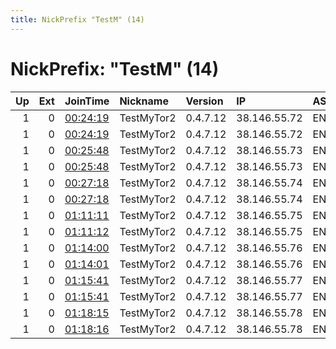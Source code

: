 ```yaml
---
title: NickPrefix "TestM" (14)
---
```


# NickPrefix: "TestM" (14)

|   Up |   Ext | JoinTime                                                                                              | Nickname   | Version   | IP           | AS        | CC   |   ORp |   Dirp | OS    | Contact   |   eFamMembers |
|-----:|------:|:------------------------------------------------------------------------------------------------------|:-----------|:----------|:-------------|:----------|:-----|------:|-------:|:------|:----------|--------------:|
|    1 |     0 | [00:24:19](https://nusenu.github.io/OrNetStats/w/relay/19E3FE22BA9A91C21D2DAF4D21FBCE0FCA293EE5.html) | TestMyTor2 | 0.4.7.12  | 38.146.55.72 | ENDOFFICE | us   |  9001 |      0 | Linux | None      |             1 |
|    1 |     0 | [00:24:19](https://nusenu.github.io/OrNetStats/w/relay/621ABED9EFBC3012A91F6CBDFC21A7C8EF80A55A.html) | TestMyTor2 | 0.4.7.12  | 38.146.55.72 | ENDOFFICE | us   |  9002 |      0 | Linux | None      |             1 |
|    1 |     0 | [00:25:48](https://nusenu.github.io/OrNetStats/w/relay/63E5FEA97ED5C6D5E3B8A979CE4589CE6C7E8E2F.html) | TestMyTor2 | 0.4.7.12  | 38.146.55.73 | ENDOFFICE | us   |  9002 |      0 | Linux | None      |             1 |
|    1 |     0 | [00:25:48](https://nusenu.github.io/OrNetStats/w/relay/858313F66622DA2B1D2CEBCF9EDBA6FA3B01B271.html) | TestMyTor2 | 0.4.7.12  | 38.146.55.73 | ENDOFFICE | us   |  9001 |      0 | Linux | None      |             1 |
|    1 |     0 | [00:27:18](https://nusenu.github.io/OrNetStats/w/relay/BD00602FD2C62BCDD90BF544EF6A566D3ED24075.html) | TestMyTor2 | 0.4.7.12  | 38.146.55.74 | ENDOFFICE | us   |  9002 |      0 | Linux | None      |             1 |
|    1 |     0 | [00:27:18](https://nusenu.github.io/OrNetStats/w/relay/D2408D5969949BFACCBEFA0A0F9EFE9F0BC5B807.html) | TestMyTor2 | 0.4.7.12  | 38.146.55.74 | ENDOFFICE | us   |  9001 |      0 | Linux | None      |             1 |
|    1 |     0 | [01:11:11](https://nusenu.github.io/OrNetStats/w/relay/6DFDD9BDBE7E3CB4A9BC7760962E193779889687.html) | TestMyTor2 | 0.4.7.12  | 38.146.55.75 | ENDOFFICE | us   |  9002 |      0 | Linux | None      |             1 |
|    1 |     0 | [01:11:12](https://nusenu.github.io/OrNetStats/w/relay/8FA8B79F954E16C9731C4F41EC77F904853E3707.html) | TestMyTor2 | 0.4.7.12  | 38.146.55.75 | ENDOFFICE | us   |  9001 |      0 | Linux | None      |             1 |
|    1 |     0 | [01:14:00](https://nusenu.github.io/OrNetStats/w/relay/BBDA979F4530AF0E9AF094332F178640A3FDCC56.html) | TestMyTor2 | 0.4.7.12  | 38.146.55.76 | ENDOFFICE | us   |  9002 |      0 | Linux | None      |             1 |
|    1 |     0 | [01:14:01](https://nusenu.github.io/OrNetStats/w/relay/F8B746B69203F2DB328DD9699825C4DFDCFEBCB6.html) | TestMyTor2 | 0.4.7.12  | 38.146.55.76 | ENDOFFICE | us   |  9001 |      0 | Linux | None      |             1 |
|    1 |     0 | [01:15:41](https://nusenu.github.io/OrNetStats/w/relay/2BC6FB0A1921CAAA5F7E8FE939A8DF6FDCBBBBDF.html) | TestMyTor2 | 0.4.7.12  | 38.146.55.77 | ENDOFFICE | us   |  9002 |      0 | Linux | None      |             1 |
|    1 |     0 | [01:15:41](https://nusenu.github.io/OrNetStats/w/relay/6C4185099F4585C651BF8B880E8DA343E2DAB55C.html) | TestMyTor2 | 0.4.7.12  | 38.146.55.77 | ENDOFFICE | us   |  9001 |      0 | Linux | None      |             1 |
|    1 |     0 | [01:18:15](https://nusenu.github.io/OrNetStats/w/relay/52D6D35E9EA08156595D531CCE53B2B7A804CE1F.html) | TestMyTor2 | 0.4.7.12  | 38.146.55.78 | ENDOFFICE | us   |  9001 |      0 | Linux | None      |             1 |
|    1 |     0 | [01:18:16](https://nusenu.github.io/OrNetStats/w/relay/8891F05C050BC67C38D43026574506924DC5175C.html) | TestMyTor2 | 0.4.7.12  | 38.146.55.78 | ENDOFFICE | us   |  9002 |      0 | Linux | None      |             1 |
